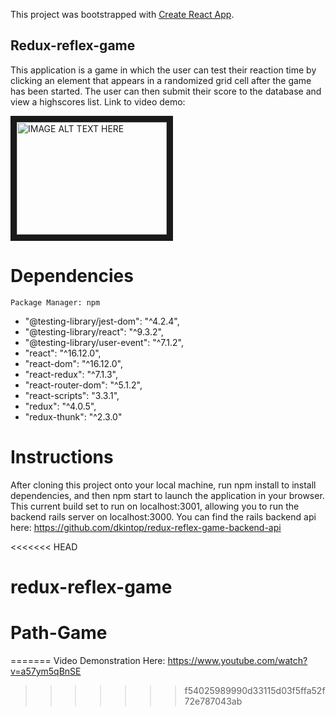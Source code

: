 This project was bootstrapped with [Create React App](https://github.com/facebook/create-react-app).

## Redux-reflex-game

This application is a game in which the user can test their reaction time by clicking an element that appears in a randomized grid cell after the game has been started. The user can then submit their score to the database and view a highscores list.
Link to video demo:

<a href="http://www.youtube.com/watch?feature=player_embedded&v=a57ym5qBnSE
" target="_blank"><img src="http://img.youtube.com/vi/a57ym5qBnSE/0.jpg" 
alt="IMAGE ALT TEXT HERE" width="240" height="180" border="10" /></a>


# Dependencies

    Package Manager: npm

- "@testing-library/jest-dom": "^4.2.4",
- "@testing-library/react": "^9.3.2",
- "@testing-library/user-event": "^7.1.2",
- "react": "^16.12.0",
- "react-dom": "^16.12.0",
- "react-redux": "^7.1.3",
- "react-router-dom": "^5.1.2",
- "react-scripts": "3.3.1",
- "redux": "^4.0.5",
- "redux-thunk": "^2.3.0"

# Instructions

After cloning this project onto your local machine, run npm install to install dependencies, and then npm start to launch the application in your browser. This current build set to run on localhost:3001, allowing you to run the backend rails server on localhost:3000. You can find the rails backend api here: https://github.com/dkintop/redux-reflex-game-backend-api

<<<<<<< HEAD
# redux-reflex-game
# Path-Game
=======
Video Demonstration Here: https://www.youtube.com/watch?v=a57ym5qBnSE
>>>>>>> f54025989990d33115d03f5ffa52f72e787043ab
